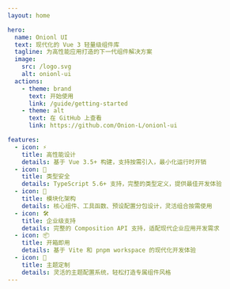 ```yaml
---
layout: home

hero:
  name: Onionl UI
  text: 现代化的 Vue 3 轻量级组件库
  tagline: 为高性能应用打造的下一代组件解决方案
  image:
    src: /logo.svg
    alt: onionl-ui
  actions:
    - theme: brand
      text: 开始使用
      link: /guide/getting-started
    - theme: alt
      text: 在 GitHub 上查看
      link: https://github.com/Onion-L/onionl-ui

features:
  - icon: ⚡️
    title: 高性能设计
    details: 基于 Vue 3.5+ 构建，支持按需引入，最小化运行时开销
  - icon: 🔑
    title: 类型安全
    details: TypeScript 5.6+ 支持，完整的类型定义，提供最佳开发体验
  - icon: 🧩
    title: 模块化架构
    details: 核心组件、工具函数、预设配置分包设计，灵活组合按需使用
  - icon: 🛠️
    title: 企业级支持
    details: 完整的 Composition API 支持，适配现代企业应用开发需求
  - icon: 📦
    title: 开箱即用
    details: 基于 Vite 和 pnpm workspace 的现代化开发体验
  - icon: 🎨
    title: 主题定制
    details: 灵活的主题配置系统，轻松打造专属组件风格
---
```

